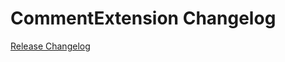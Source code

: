 # CommentExtension Changelog

[Release Changelog](https://github.com/spryker/comment-extension/releases)
